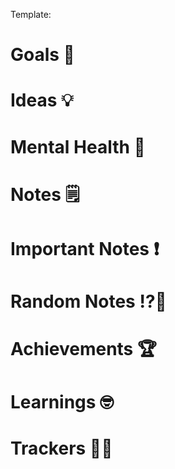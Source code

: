 Template:
# Goals 🏃
# Ideas 💡
# Mental Health 🧠
# Notes 🗒️
# Important Notes ❗
# Random Notes ⁉️📝
# Achievements 🏆
# Learnings 🤓
# Trackers 👨‍🔬
